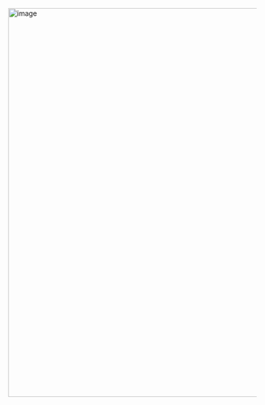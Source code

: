<img width="1853" height="788" alt="image" src="https://github.com/user-attachments/assets/ae86277f-7623-4988-ab2f-ba24c3254a61" />
